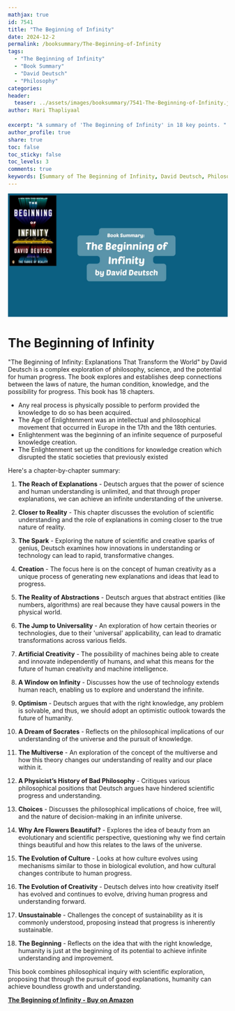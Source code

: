 ```yaml
---
mathjax: true
id: 7541
title: "The Beginning of Infinity"
date: 2024-12-2
permalink: /booksummary/The-Beginning-of-Infinity
tags:
  - "The Beginning of Infinity"
  - "Book Summary"
  - "David Deutsch"
  - "Philosophy"
categories:
header:
  teaser: ../assets/images/booksummary/7541-The-Beginning-of-Infinity.jpg
author: Hari Thapliyaal

excerpt: "A summary of 'The Beginning of Infinity' in 18 key points. "
author_profile: true
share: true
toc: false
toc_sticky: false
toc_levels: 3
comments: true
keywords: [Summary of The Beginning of Infinity, David Deutsch, Philosophy]
---
```


![The Beginning of Infinity](../assets/images/booksummary/7541-The-Beginning-of-Infinity.jpg)

# The Beginning of Infinity
"The Beginning of Infinity: Explanations That Transform the World" by David Deutsch is a complex exploration of philosophy, science, and the potential for human progress. The book explores and establishes deep connections between the laws of nature, the human condition, knowledge, and the possibility for progress. This book has 18 chapters.

- Any real process is physically possible to perform provided the knowledge to do so has been acquired. 
- The Age of Enlightenment was an intellectual and philosophical movement that occurred in Europe in the 17th and the 18th centuries.
- Enlightenment was the beginning of an infinite sequence of purposeful knowledge creation.
- The Enlightenment set up the conditions for knowledge creation which disrupted the static societies that previously existed

 Here's a chapter-by-chapter summary:

1. **The Reach of Explanations** - Deutsch argues that the power of science and human understanding is unlimited, and that through proper explanations, we can achieve an infinite understanding of the universe.

2. **Closer to Reality** - This chapter discusses the evolution of scientific understanding and the role of explanations in coming closer to the true nature of reality.

3. **The Spark** - Exploring the nature of scientific and creative sparks of genius, Deutsch examines how innovations in understanding or technology can lead to rapid, transformative changes.

4. **Creation** - The focus here is on the concept of human creativity as a unique process of generating new explanations and ideas that lead to progress.

5. **The Reality of Abstractions** - Deutsch argues that abstract entities (like numbers, algorithms) are real because they have causal powers in the physical world.

6. **The Jump to Universality** - An exploration of how certain theories or technologies, due to their 'universal' applicability, can lead to dramatic transformations across various fields.

7. **Artificial Creativity** - The possibility of machines being able to create and innovate independently of humans, and what this means for the future of human creativity and machine intelligence.

8. **A Window on Infinity** - Discusses how the use of technology extends human reach, enabling us to explore and understand the infinite.

9. **Optimism** - Deutsch argues that with the right knowledge, any problem is solvable, and thus, we should adopt an optimistic outlook towards the future of humanity.

10. **A Dream of Socrates** - Reflects on the philosophical implications of our understanding of the universe and the pursuit of knowledge.

11. **The Multiverse** - An exploration of the concept of the multiverse and how this theory changes our understanding of reality and our place within it.

12. **A Physicist’s History of Bad Philosophy** - Critiques various philosophical positions that Deutsch argues have hindered scientific progress and understanding.

13. **Choices** - Discusses the philosophical implications of choice, free will, and the nature of decision-making in an infinite universe.

14. **Why Are Flowers Beautiful?** - Explores the idea of beauty from an evolutionary and scientific perspective, questioning why we find certain things beautiful and how this relates to the laws of the universe.

15. **The Evolution of Culture** - Looks at how culture evolves using mechanisms similar to those in biological evolution, and how cultural changes contribute to human progress.

16. **The Evolution of Creativity** - Deutsch delves into how creativity itself has evolved and continues to evolve, driving human progress and understanding forward.

17. **Unsustainable** - Challenges the concept of sustainability as it is commonly understood, proposing instead that progress is inherently sustainable.

18. **The Beginning** - Reflects on the idea that with the right knowledge, humanity is just at the beginning of its potential to achieve infinite understanding and improvement.

This book combines philosophical inquiry with scientific exploration, proposing that through the pursuit of good explanations, humanity can achieve boundless growth and understanding.

[**The Beginning of Infinity - Buy on Amazon**](https://www.amazon.in/Beginning-Infinity-Explanations-Transform-World/dp/0143121359)